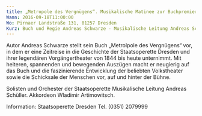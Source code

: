```yaml
---
title: „Metropole des Vergnügens“. Musikalische Matinee zur Buchpremiere
Wann: 2016-09-18T11:00:00
Wo: Pirnaer Landstraße 131, 01257 Dresden
Kurz: Buch und Regie Andreas Schwarze - Musikalische Leitung Andreas Schüller - Solisten und Orchester der Staatsoperette Dresden - Akkordeon Wladimir Artimowitsch.
---
```


Autor Andreas Schwarze stellt sein Buch „Metrolpole des Vergnügens“ vor, in dem er eine Zeitreise in die Geschichte der Staatsoperette Dresden und ihrer legendären Vorgängertheater von 1844 bis heute unternimmt. Mit heiteren, spannenden und bewegenden Auszügen macht er neugierig auf das Buch und die faszinierende Entwicklung der beliebten Volkstheater sowie die Schicksale der Menschen vor, auf und hinter der Bühne.

Solisten und Orchester der Staatsoperette
Musikalische Leitung Andreas Schüller.
Akkordeon Wladimir Artimowitsch.

Information: 
Staatsoperette Dresden
Tel. (0351) 2079999